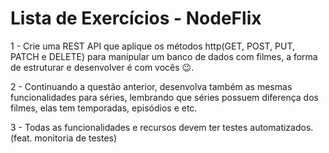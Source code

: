 # Lista de Exercícios - NodeFlix

1 - Crie uma REST API que aplique os métodos http(GET, POST, PUT, PATCH e DELETE) para manipular um banco de dados com filmes, a forma de estruturar e desenvolver é com vocês 😉.

2 - Continuando a questão anterior, desenvolva também as mesmas funcionalidades para séries, lembrando que séries possuem diferença dos filmes, elas tem temporadas, episódios e etc.

3 - Todas as funcionalidades e recursos devem ter testes automatizados. (feat. monitoria de testes)